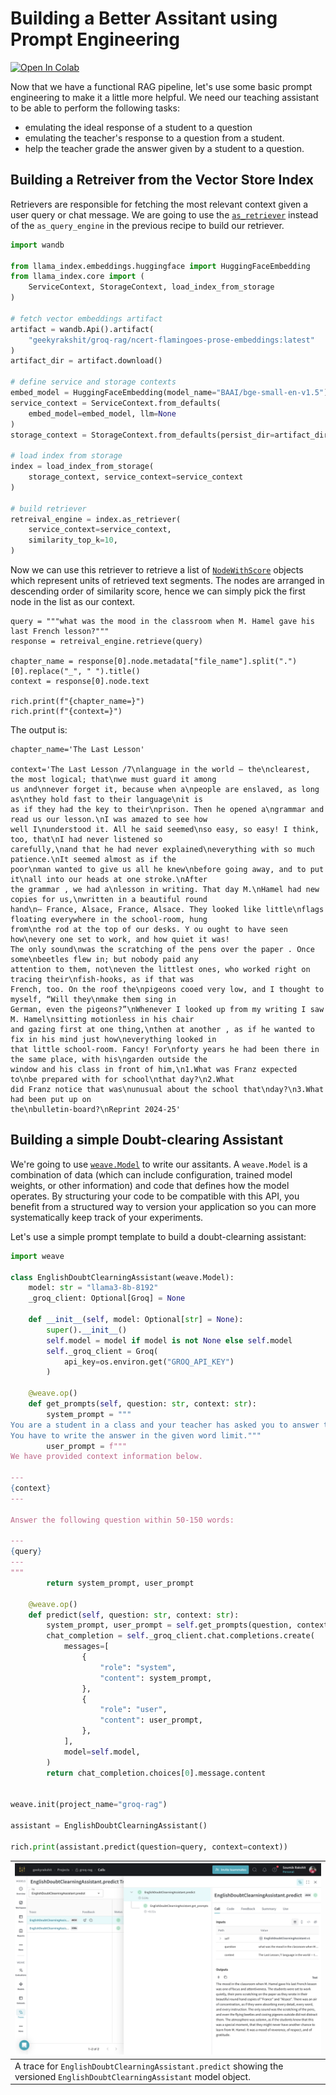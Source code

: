 # Building a Better Assitant using Prompt Engineering

[![Open In Colab](https://colab.research.google.com/assets/colab-badge.svg)](https://colab.research.google.com/github/wandb/weave/blob/master/docs/docs/guides/cookbooks/llamaindex_rag_ncert/notebooks/03_prompt_engineering.ipynb)

Now that we have a functional RAG pipeline, let's use some basic prompt engineering to make it a little more helpful. We need our teaching assistant to be able to perform the following tasks:

- emulating the ideal response of a student to a question
- emulating the teacher's response to a question from a student.
- help the teacher grade the answer given by a student to a question.

## Building a Retreiver from the Vector Store Index

Retrievers are responsible for fetching the most relevant context given a user query or chat message. We are going to use the [`as_retriever`](https://docs.llamaindex.ai/en/stable/api_reference/indices/document_summary/?h=as_retriever#llama_index.core.indices.DocumentSummaryIndex.as_retriever) instead of the `as_query_engine` in the previous recipe to build our retriever.

```python
import wandb

from llama_index.embeddings.huggingface import HuggingFaceEmbedding
from llama_index.core import (
    ServiceContext, StorageContext, load_index_from_storage
)

# fetch vector embeddings artifact
artifact = wandb.Api().artifact(
    "geekyrakshit/groq-rag/ncert-flamingoes-prose-embeddings:latest"
)
artifact_dir = artifact.download()

# define service and storage contexts
embed_model = HuggingFaceEmbedding(model_name="BAAI/bge-small-en-v1.5")
service_context = ServiceContext.from_defaults(
    embed_model=embed_model, llm=None
)
storage_context = StorageContext.from_defaults(persist_dir=artifact_dir)

# load index from storage
index = load_index_from_storage(
    storage_context, service_context=service_context
)

# build retriever
retreival_engine = index.as_retriever(
    service_context=service_context,
    similarity_top_k=10,
)
```

Now we can use this retriever to retrieve a list of [`NodeWithScore`](https://docs.llamaindex.ai/en/stable/api_reference/schema/?h=nodewithscore#llama_index.core.schema.NodeWithScore) objects which represent units of retrieved text segments. The nodes are arranged in descending order of similarity score, hence we can simply pick the first node in the list as our context.

```
query = """what was the mood in the classroom when M. Hamel gave his last French lesson?"""
response = retreival_engine.retrieve(query)

chapter_name = response[0].node.metadata["file_name"].split(".")[0].replace("_", " ").title()
context = response[0].node.text

rich.print(f"{chapter_name=}")
rich.print(f"{context=}")
```

The output is:

```
chapter_name='The Last Lesson'

context='The Last Lesson /7\nlanguage in the world — the\nclearest, the most logical; that\nwe must guard it among 
us and\nnever forget it, because when a\npeople are enslaved, as long as\nthey hold fast to their language\nit is 
as if they had the key to their\nprison. Then he opened a\ngrammar and read us our lesson.\nI was amazed to see how
well I\nunderstood it. All he said seemed\nso easy, so easy! I think, too, that\nI had never listened so 
carefully,\nand that he had never explained\neverything with so much patience.\nIt seemed almost as if the 
poor\nman wanted to give us all he knew\nbefore going away, and to put it\nall into our heads at one stroke.\nAfter
the grammar , we had a\nlesson in writing. That day M.\nHamel had new copies for us,\nwritten in a beautiful round 
hand\n— France, Alsace, France, Alsace. They looked like little\nflags floating everywhere in the school-room, hung
from\nthe rod at the top of our desks. Y ou ought to have seen how\nevery one set to work, and how quiet it was! 
The only sound\nwas the scratching of the pens over the paper . Once some\nbeetles flew in; but nobody paid any 
attention to them, not\neven the littlest ones, who worked right on tracing their\nfish-hooks, as if that was 
French, too. On the roof the\npigeons cooed very low, and I thought to myself, “Will they\nmake them sing in 
German, even the pigeons?”\nWhenever I looked up from my writing I saw M. Hamel\nsitting motionless in his chair 
and gazing first at one thing,\nthen at another , as if he wanted to fix in his mind just how\neverything looked in
that little school-room. Fancy! For\nforty years he had been there in the same place, with his\ngarden outside the 
window and his class in front of him,\n1.What was Franz expected to\nbe prepared with for school\nthat day?\n2.What
did Franz notice that was\nunusual about the school that\nday?\n3.What had been put up on 
the\nbulletin-board?\nReprint 2024-25'
```

## Building a simple Doubt-clearing Assistant

We're going to use [`weave.Model`](https://wandb.github.io/weave/guides/core-types/models) to write our assitants. A `weave.Model` is a combination of data (which can include configuration, trained model weights, or other information) and code that defines how the model operates. By structuring your code to be compatible with this API, you benefit from a structured way to version your application so you can more systematically keep track of your experiments.

Let's use a simple prompt template to build a doubt-clearning assistant:

```python
import weave

class EnglishDoubtClearningAssistant(weave.Model):
    model: str = "llama3-8b-8192"
    _groq_client: Optional[Groq] = None
    
    def __init__(self, model: Optional[str] = None):
        super().__init__()
        self.model = model if model is not None else self.model
        self._groq_client = Groq(
            api_key=os.environ.get("GROQ_API_KEY")
        )
    
    @weave.op()
    def get_prompts(self, question: str, context: str):
        system_prompt = """
You are a student in a class and your teacher has asked you to answer the following question.
You have to write the answer in the given word limit."""
        user_prompt = f"""
We have provided context information below. 

---
{context}
---

Answer the following question within 50-150 words:

---
{query}
---
"""
        return system_prompt, user_prompt

    @weave.op()
    def predict(self, question: str, context: str):
        system_prompt, user_prompt = self.get_prompts(question, context)
        chat_completion = self._groq_client.chat.completions.create(
            messages=[
                {
                    "role": "system",
                    "content": system_prompt,
                },
                {
                    "role": "user",
                    "content": user_prompt,
                },
            ],
            model=self.model,
        )
        return chat_completion.choices[0].message.content


weave.init(project_name="groq-rag")

assistant = EnglishDoubtClearningAssistant()

rich.print(assistant.predict(question=query, context=context))
```

| ![](./images/weave_dashboard_doubt_clearing.png) |
|---|
| A trace for `EnglishDoubtClearningAssistant.predict` showing the versioned `EnglishDoubtClearningAssistant` model object. |
